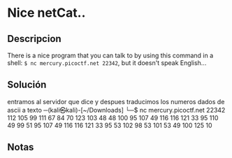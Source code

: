 # Nice netCat..

## Descripcion
There is a nice program that you can talk to by using this command in a shell: `$ nc mercury.picoctf.net 22342`, but it doesn't speak English...

## Solución 
entramos al servidor que dice y despues traducimos los numeros dados de ascii a texto
─(kali㉿kali)-[~/Downloads]
└─$  nc mercury.picoctf.net 22342
112 
105 
99 
111 
67 
84 
70 
123 
103 
48 
48 
100 
95 
107 
49 
116 
116 
121 
33 
95 
110 
49 
99 
51 
95 
107 
49 
116 
116 
121 
33 
95 
53 
102 
98 
53 
101 
53 
49 
100 
125 
10 


## Notas


